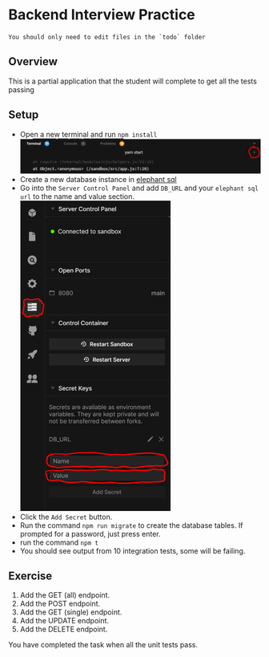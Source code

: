 # Backend Interview Practice

```
You should only need to edit files in the `todo` folder
```

## Overview

This is a partial application that the student will complete to get all the tests passing

## Setup

- Open a new terminal and run `npm install`  
  ![](terminal.png)
- Create a new database instance in [elephant sql](https://www.elephantsql.com/)
- Go into the `Server Control Panel` and add `DB_URL` and your `elephant sql url` to the name and value section.  
  ![](env.png)
- Click the `Add Secret` button.
- Run the command `npm run migrate` to create the database tables. If prompted for a password, just press enter.
- run the command `npm t`
- You should see output from 10 integration tests, some will be failing.

## Exercise

1. Add the GET (all) endpoint.
2. Add the POST endpoint.
3. Add the GET (single) endpoint.
4. Add the UPDATE endpoint.
5. Add the DELETE endpoint.

You have completed the task when all the unit tests pass.
